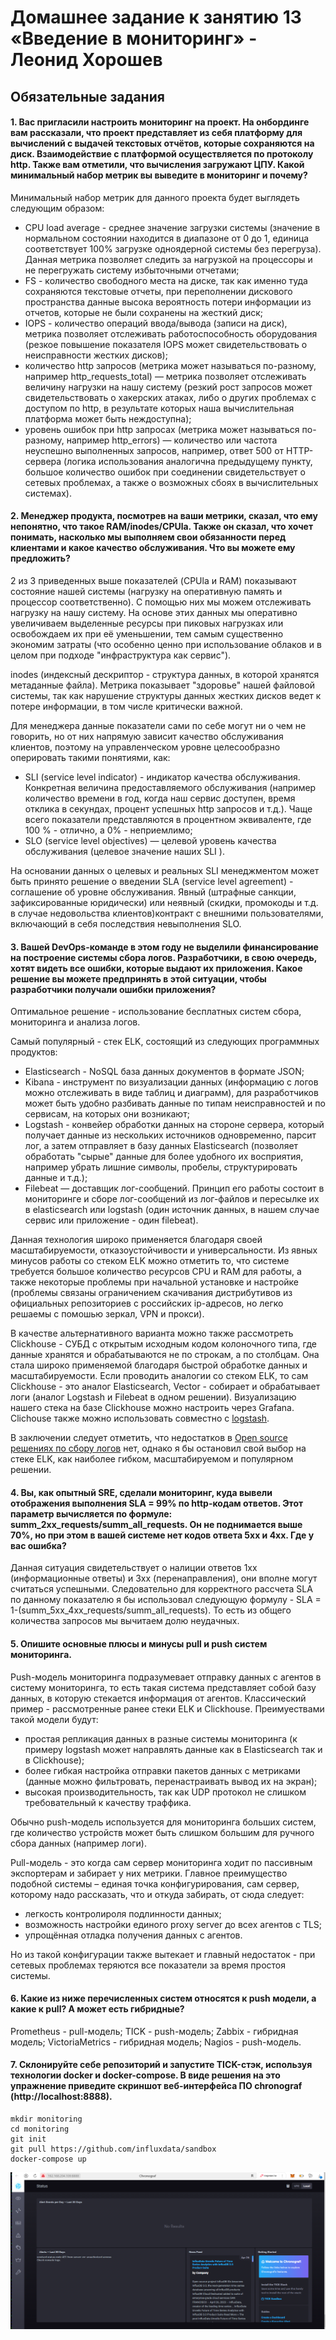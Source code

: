 # Домашнее задание к занятию 13 «Введение в мониторинг» - Леонид Хорошев

## Обязательные задания

#### 1. Вас пригласили настроить мониторинг на проект. На онбординге вам рассказали, что проект представляет из себя платформу для вычислений с выдачей текстовых отчётов, которые сохраняются на диск. Взаимодействие с платформой осуществляется по протоколу http. Также вам отметили, что вычисления загружают ЦПУ. Какой минимальный набор метрик вы выведите в мониторинг и почему?

Минимальный набор метрик для данного проекта будет выглядеть следующим образом:
- CPU load average - среднее значение загрузки системы (значение в нормальном состоянии находится в диапазоне от 0 до 1, единица соответствует 100% загрузке одноядерной системы без перегруза). Данная метрика позволяет следить за нагрузкой на процессоры и не перегружать систему избыточными отчетами;
- FS - количество свободного места на диске, так как именно туда сохраняются текстовые отчеты, при переполнении дискового пространства данные высока вероятность потери информации из отчетов, которые не были сохранены на жесткий диск;
- IOPS - количество операций ввода/вывода (записи на диск), метрика позволяет отслеживать работоспособность оборудования (резкое повышение показателя IOPS может свидетельствовать о неисправности жестких дисков);
- количество http запросов (метрика может называться по-разному, например http_requests_total)  — метрика позволяет отслеживать величину нагрузки на нашу систему (резкий рост запросов может свидетельствовать о хакерских атаках, либо о других проблемах с доступом по http, в результате которых наша вычислительная платформа может быть неждоступна);
- уровень ошибок при http запросах (метрика может называться по-разному, например http_errors) — количество или частота неуспешно выполненных запросов, например, ответ 500 от HTTP-сервера (логика использования аналогична предыдущему пункту, большое количество ошибок при соединении свидетельствует о сетевых проблемах, а также о возможных сбоях в вычислительных системах).


#### 2. Менеджер продукта, посмотрев на ваши метрики, сказал, что ему непонятно, что такое RAM/inodes/CPUla. Также он сказал, что хочет понимать, насколько мы выполняем свои обязанности перед клиентами и какое качество обслуживания. Что вы можете ему предложить?

2 из 3 приведенных выше показателей  (CPUla и RAM) показывают состояние нашей системы (нагрузку на оперативную память и процессор соответственно). С помощью них мы можем отслеживать нагрузку на нашу систему. На основе этих данных мы оперативно увеличиваем выделенные ресурсы при пиковых нагрузках или освобождаем их при её уменьшении, тем самым существенно экономим затраты (что особенно ценно при использование облаков и в целом при подходе "инфраструктура как сервис").

inodes (индексный дескриптор -  структура данных, в которой хранятся метаданные файла). Метрика показывает "здоровье" нашей файловой системы, так как нарушение структуры данных жестких дисков ведет к потере информации, в том числе критически важной.

Для менеджера данные показатели сами по себе могут ни о чем не говорить, но от них напрямую зависит качество обслуживания клиентов, поэтому на управленческом уровне целесообразно оперировать такими понятиями, как:
- SLI (service level indicator) - индикатор качества обслуживания. Конкретная величина предоставляемого обслуживания (например количество времени в год, когда наш сервис доступен, время отклика в секундах, процент успешных http запросов и т.д.). Чаще всего показатели представляются в процентном эквиваленте, где 100 % - отлично, а 0% - неприемлимо;
- SLO (service level objectives) — целевой уровень качества обслуживания (целевое значение наших SLI ).

На основании данных о целевых и реальных SLI менеджментом может быть принято решение о введении SLA (service level agreement) - соглашение об уровне обслуживания. Явный (штрафные санкции, зафиксированные юридически) или неявный (скидки, промокоды и т.д. в случае недовольства клиентов)контракт с внешними пользователями, включающий в себя последствия невыполнения SLO. 

#### 3. Вашей DevOps-команде в этом году не выделили финансирование на построение системы сбора логов. Разработчики, в свою очередь, хотят видеть все ошибки, которые выдают их приложения. Какое решение вы можете предпринять в этой ситуации, чтобы разработчики получали ошибки приложения?

Оптимальное решение - использование бесплатных систем сбора, мониторинга и анализа логов.

Самый популярный - стек ELK, состоящий из следующих программных продуктов:
- Elasticsearch - NoSQL база данных документов в формате JSON;
- Kibana - инструмент по визуализации данных (информацию с логов можно отслеживать в виде таблиц и диаграмм), для разработчиков может быть удобно разбивать данные по типам неисправностей и по сервисам, на которых они возникают;
- Logstash - конвейер обработки данных на стороне сервера, который получает данные из нескольких источников одновременно, парсит лог, а затем отправляет в базу данных Elasticsearch (позволяет обработать "сырые" данные для более удобного их восприятия, например убрать лишние символы, пробелы, структурировать данные и т.д.);
- Filebeat — доставщик лог-сообщений. Принцип его работы состоит в мониторинге и сборе лог-сообщений из лог-файлов и пересылке их в elasticsearch или logstash (один источник данных, в нашем случае сервис или приложение - один filebeat).

Данная технология широко применяется благодаря своей масштабируемости, отказоустойчивости и универсальности. Из явных минусов работы со стеком ELK можно отметить то, что системе требуется большое количество ресурсов CPU и RAM для работы, а также некоторые проблемы при начальной установке и настройке (проблемы cвязаны ограничением скачивания дистрибутивов из официальных репозиториев с российских ip-адресов, но легко решаемы с помошью зеркал, VPN и прокси).

В качестве альтернативного варианта можно также рассмотреть Clickhouse - СУБД с открытым исходным кодом колоночного типа, где данные хранятся и обрабатываются не по строкам, а по столбцам. Она стала широко применяемой благодаря быстрой обработке данных и масштабируемости. Если проводить аналогии со стеком ELK, то сам Clickhouse - это аналог Elasticsearch, Vector - собирает и обрабатывает логи (аналог Logstash и Filebeat в одном решении). Визуализацию нашего стека на базе Clickhouse можно настроить через Grafana. Clichouse также можно использовать совместно с [logstash](https://habr.com/ru/companies/crosstech/articles/546140/).

В заключении следует отметить, что недостатков в [Open source решениях по сбору логов](https://logit.io/blog/post/open-source-logging-tools/) нет, однако я бы остановил свой выбор на стеке ELK, как наиболее гибком, масштабируемом и популярном решении.



#### 4. Вы, как опытный SRE, сделали мониторинг, куда вывели отображения выполнения SLA = 99% по http-кодам ответов. Этот параметр вычисляется по формуле: summ_2xx_requests/summ_all_requests. Он не поднимается выше 70%, но при этом в вашей системе нет кодов ответа 5xx и 4xx. Где у вас ошибка?

Данная ситуация свидетельствует о налиции ответов 1xx (информационные ответы) и 3xx (перенаправления), они вполне могут считаться успешными. Следовательно для корректного рассчета SLA по данному показателю я бы использовал следующую формулу - SLA = 1-(summ_5xx_4хх_requests/summ_all_requests). То есть из общего количества запросов мы вычитаем долю неудачных.

#### 5. Опишите основные плюсы и минусы pull и push систем мониторинга.

Push-модель мониторинга подразумевает отправку данных с агентов в систему мониторинга, то есть такая система представляет собой базу данных, в которую стекается информация от агентов. Классический пример - рассмотренные ранее стеки ELK и Clickhouse. Преимуествами такой модели будут:
- простая репликация данных в разные системы мониторинга (к примеру logstash может направлять данные как в Elasticsearch так и в Clickhouse);
- более гибкая настройка отправки пакетов данных с метриками (данные можно фильтровать, перенастраивать вывод их на экран);
- высокая производительность, так как UDP протокол не слишком требовательный к качеству траффика.
  
Обычно push-модель используется для мониторинга больших систем, где количество устройств может быть слишком большим для ручного сбора данных (например логи).

Pull-модель - это когда сам сервер мониторинга ходит по пассивным экспортерам и забирает у них метрики. Главное преимущество подобной системы – единая точка конфигурирования, сам сервер, которому надо рассказать, что и откуда забирать, от сюда следует:
- легкость контролироля подлинности данных;
- возможность настройки единого proxy server до всех агентов с TLS;
- упрощённая отладка получения данных с агентов.
  
Но из такой конфигурации также вытекает и главный недостаток - при сетевых проблемах теряются все показатели за время простоя системы. 

#### 6. Какие из ниже перечисленных систем относятся к push модели, а какие к pull? А может есть гибридные?

Prometheus - pull-модель;
TICK - push-модель;
Zabbix -  гибридная модель;
VictoriaMetrics -  гибридная модель;
Nagios - push-модель.

#### 7. Склонируйте себе репозиторий и запустите TICK-стэк, используя технологии docker и docker-compose. В виде решения на это упражнение приведите скриншот веб-интерфейса ПО chronograf (http://localhost:8888).

```
mkdir monitoring
cd monitoring
git init
git pull https://github.com/influxdata/sandbox
docker-compose up
```

![Alt_text](https://github.com/LeonidKhoroshev/mnt-homeworks/blob/MNT-video/10-monitoring-01-base/screenshots/mon1.png)

